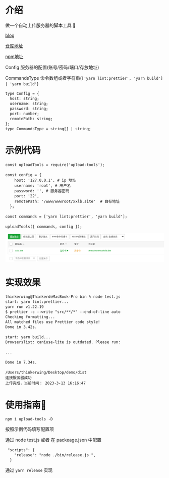 # 介绍
做一个自动上传服务器的脚本工具 🔧

[blog](https://blog.csdn.net/daddykei/article/details/129497959?spm=1001.2014.3001.5502)

[仓库地址](https://github.com/ThinkerWing/upload-tools)


[npm地址](https://www.npmjs.com/package/upload-tools)

Config 服务器的配置(账号/密码/端口/存放地址)

CommandsType 命令数组或者字符串(```['yarn lint:prettier', 'yarn build'] | 'yarn build'```)
```
type Config = {
  host: string;
  username: string;
  password: string;
  port: number;
  remotePath: string;
};
type CommandsType = string[] | string;
```

# 示例代码

```
const uploadTools = require('upload-tools');

const config = {
    host: '127.0.0.1', # ip 地址
    username: 'root', # 用户名
    password: '', # 服务器密码
    port: '22',
    remotePath: '/www/wwwroot/xxlb.site'  # 目标地址
  };

const commands = ['yarn lint:prettier', 'yarn build'];

uploadTools({ commands, config });

```


![](public/1.png)



# 实现效果
```
thinkerwing@ThinkerdeMacBook-Pro bin % node test.js
start: yarn lint:prettier...
yarn run v1.22.19
$ prettier -c --write "src/**/*" --end-of-line auto
Checking formatting...
All matched files use Prettier code style!
Done in 3.42s.

start: yarn build...
Browserslist: caniuse-lite is outdated. Please run:

...

Done in 7.34s.

/Users/thinkerwing/Desktop/demo/dist
连接服务器成功
上传完成，当前时间： 2023-3-13 16:16:47

```

# 使用指南🧭
```
npm i upload-tools -D
```
按照示例代码填写配置项

通过 node test.js 或者 在 packeage.json 中配置
```
 "scripts": {
    "release": "node ./bin/release.js ",
  }
```
通过 ```yarn release``` 实现